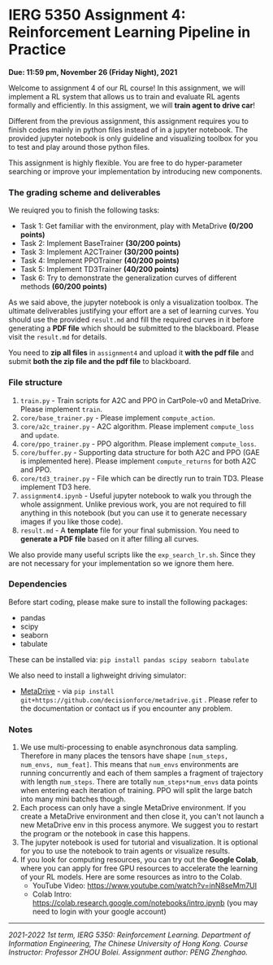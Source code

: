 # IERG 5350 Assignment 4: Reinforcement Learning Pipeline in Practice

**Due: 11:59 pm, November 26 (Friday Night), 2021**



Welcome to assignment 4 of our RL course! In this assignment, we will implement a RL system that allows us to train and evaluate RL agents formally and efficiently. In this assigment, we will **train agent to drive car**!

Different from the previous assignment, this assignment requires you to finish codes mainly in python files instead of in a jupyter notebook. The provided jupyter notebook is only guideline and visualizing toolbox for you to test and play around those python files. 

This assignment is highly flexible. You are free to do hyper-parameter searching or improve your implementation by introducing new components.




### The grading scheme and deliverables

We reuiqred you to finish the following tasks:


* Task 1: Get familiar with the environment, play with MetaDrive **(0/200 points)**
* Task 2: Implement BaseTrainer **(30/200 points)**
* Task 3: Implement A2CTrainer **(30/200 points)**
* Task 4: Implement PPOTrainer **(40/200 points)**
* Task 5: Implement TD3Trainer **(40/200 points)**
* Task 6: Try to demonstrate the generalization curves of different methods **(60/200 points)**

As we said above, the jupyter notebook is only a visualization toolbox. The ultimate deliverables justifying your effort are a set of learning curves. You should use the provided `result.md` and fill the required curves in it before generating a **PDF file** which should be submitted to the blackboard. Please visit the `result.md` for details.

You need to **zip all files** in `assignment4` and upload it **with the pdf file**  and submit **both the zip file and the pdf file** to blackboard.



### File structure

1. `train.py` - Train scripts for A2C and PPO in CartPole-v0 and MetaDrive. Please implement `train`.
2. `core/base_trainer.py` - Please implement `compute_action`.
3. `core/a2c_trainer.py` - A2C algorithm. Please implement `compute_loss` and `update`.
4. `core/ppo_trainer.py` - PPO algorithm. Please implement `compute_loss`.
5. `core/buffer.py` - Supporting data structure for both A2C and PPO (GAE is implemented here). Please implement `compute_returns` for both A2C and PPO.
6. `core/td3_trainer.py` - File which can be directly run to train TD3. Please implement TD3 here.
7. `assignment4.ipynb` - Useful jupyter notebook to walk you through the whole assignment. Unlike previous work, you are not required to fill anything in this notebook (but you can use it to generate necessary images if you like those code). 
8. `result.md` - A **template** file for your final submission. You need to **generate a PDF file** based on it after filling all curves. 

We also provide many useful scripts like the `exp_search_lr.sh`. Since they are not necessary for your implementation so we ignore them here.



### Dependencies
Before start coding, please make sure to install the following packages:

* pandas
* scipy
* seaborn
* tabulate

These can be installed via: `pip install pandas scipy seaborn tabulate`

We also need to install a lighweight driving simulator:

* [MetaDrive](https://github.com/decisionforce/metadrive)  -  via  `pip install git+https://github.com/decisionforce/metadrive.git` . Please refer to the documentation or contact us if you encounter any problem.



### Notes

1. We use multi-processing to enable asynchronous data sampling. Therefore in many places the tensors have shape `[num_steps, num_envs, num_feat]`. This means that `num_envs` environments are running concurrently and each of them samples a fragment of trajectory with length `num_steps`. There are totally `num_steps*num_envs` data points when entering each iteration of training. PPO will split the large batch into many mini batches though.
2. Each process can only have a single MetaDrive environment. If you create a MetaDrive environment and then close it, you can't not launch a new MetaDrive env in this process anymore. We suggest you to restart the program or the notebook in case this happens.
3. The jupyter notebook is used for tutorial and visualization. It is optional for you to use the notebook to train agents or visualize results.
4. If you look for computing resources, you can try out the **Google Colab**, where you can apply for free GPU resources to accelerate the learning of your RL models. Here are some resources as intro to the Colab.
	- YouTube Video: https://www.youtube.com/watch?v=inN8seMm7UI
	- Colab Intro: https://colab.research.google.com/notebooks/intro.ipynb (you may need to login with your google account)







------

*2021-2022 1st term, IERG 5350: Reinforcement Learning. Department of Information Engineering, The Chinese University of Hong Kong. Course Instructor: Professor ZHOU Bolei. Assignment author: PENG Zhenghao.*

